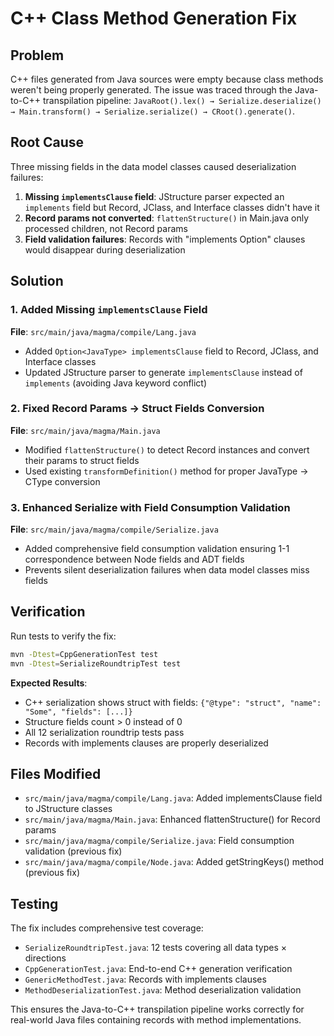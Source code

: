 # C++ Class Method Generation Fix

## Problem

C++ files generated from Java sources were empty because class methods weren't being properly generated. The issue was traced through the Java-to-C++ transpilation pipeline: `JavaRoot().lex() → Serialize.deserialize() → Main.transform() → Serialize.serialize() → CRoot().generate()`.

## Root Cause

Three missing fields in the data model classes caused deserialization failures:

1. **Missing `implementsClause` field**: JStructure parser expected an `implements` field but Record, JClass, and Interface classes didn't have it
2. **Record params not converted**: `flattenStructure()` in Main.java only processed children, not Record params
3. **Field validation failures**: Records with "implements Option<T>" clauses would disappear during deserialization

## Solution

### 1. Added Missing `implementsClause` Field

**File**: `src/main/java/magma/compile/Lang.java`

- Added `Option<JavaType> implementsClause` field to Record, JClass, and Interface classes
- Updated JStructure parser to generate `implementsClause` instead of `implements` (avoiding Java keyword conflict)

### 2. Fixed Record Params → Struct Fields Conversion

**File**: `src/main/java/magma/Main.java`

- Modified `flattenStructure()` to detect Record instances and convert their params to struct fields
- Used existing `transformDefinition()` method for proper JavaType → CType conversion

### 3. Enhanced Serialize with Field Consumption Validation

**File**: `src/main/java/magma/compile/Serialize.java`

- Added comprehensive field consumption validation ensuring 1-1 correspondence between Node fields and ADT fields
- Prevents silent deserialization failures when data model classes miss fields

## Verification

Run tests to verify the fix:

```bash
mvn -Dtest=CppGenerationTest test
mvn -Dtest=SerializeRoundtripTest test
```

**Expected Results**:

- C++ serialization shows struct with fields: `{"@type": "struct", "name": "Some", "fields": [...]}`
- Structure fields count > 0 instead of 0
- All 12 serialization roundtrip tests pass
- Records with implements clauses are properly deserialized

## Files Modified

- `src/main/java/magma/compile/Lang.java`: Added implementsClause field to JStructure classes
- `src/main/java/magma/Main.java`: Enhanced flattenStructure() for Record params
- `src/main/java/magma/compile/Serialize.java`: Field consumption validation (previous fix)
- `src/main/java/magma/compile/Node.java`: Added getStringKeys() method (previous fix)

## Testing

The fix includes comprehensive test coverage:

- `SerializeRoundtripTest.java`: 12 tests covering all data types × directions
- `CppGenerationTest.java`: End-to-end C++ generation verification
- `GenericMethodTest.java`: Records with implements clauses
- `MethodDeserializationTest.java`: Method deserialization validation

This ensures the Java-to-C++ transpilation pipeline works correctly for real-world Java files containing records with method implementations.
